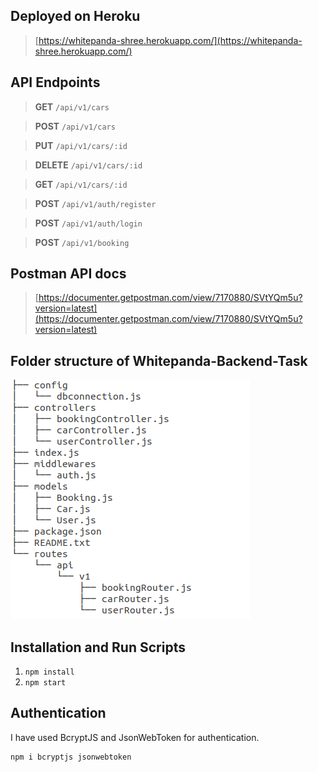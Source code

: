 ## Deployed on Heroku

> [https://whitepanda-shree.herokuapp.com/](https://whitepanda-shree.herokuapp.com/)

## API Endpoints

> **GET** `/api/v1/cars`

> **POST** `/api/v1/cars`

> **PUT** `/api/v1/cars/:id`

> **DELETE** `/api/v1/cars/:id`

> **GET** `/api/v1/cars/:id`

> **POST** `/api/v1/auth/register`

>  **POST** `/api/v1/auth/login`

>  **POST** `/api/v1/booking`

## Postman API docs

> [https://documenter.getpostman.com/view/7170880/SVtYQm5u?version=latest](https://documenter.getpostman.com/view/7170880/SVtYQm5u?version=latest)

## Folder structure of Whitepanda-Backend-Task

![enter image description here](https://raw.githubusercontent.com/shrynshigupta06/whitepanda-backend/master/whitepanda-task.png)

## Installation and Run Scripts
1. `npm install`
2. `npm start`

## Authentication
I have used BcryptJS and JsonWebToken for authentication.

    npm i bcryptjs jsonwebtoken
